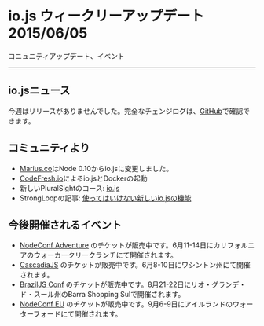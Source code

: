 # io.js ウィークリーアップデート 2015/06/05

コニュニティアップデート、イベント

---

<!--
# io.js News
This week we hadn't io.js releases, complete changelog from previous releases can be found [on GitHub](https://github.com/nodejs/io.js/blob/master/CHANGELOG.md).
-->

## io.jsニュース
今週はリリースがありませんでした。完全なチェンジログは、[GitHub](https://github.com/nodejs/io.js/blob/master/CHANGELOG.md)で確認できます。

<!--
### Community Updates
-->

## コミュニティより

<!--
* [Marius.co](https://twitter.com/edatrero/status/605040698992164864) switches to io.js from Node 0.10
* Up and running with io.js and Docker by [CodeFresh.io](http://blog.codefresh.io/up-and-running-with-io-js-and-docker/)
* New PluralSight course: [io.js](http://www.marcusoft.net/2015/06/new-pluralsight-course-iojs-or-is-it.html)
* StrongLoop article: [New io.js Features You May Not Be Using](https://strongloop.com/strongblog/new-io-js-features-you-may-not-be-using/)
-->

* [Marius.co](https://twitter.com/edatrero/status/605040698992164864)はNode 0.10からio.jsに変更しました。
* [CodeFresh.io](http://blog.codefresh.io/up-and-running-with-io-js-and-docker/)によるio.jsとDockerの起動
* 新しいPluralSightのコース: [io.js](http://www.marcusoft.net/2015/06/new-pluralsight-course-iojs-or-is-it.html)
* StrongLoopの記事: [使ってはいけない新しいio.jsの機能](https://strongloop.com/strongblog/new-io-js-features-you-may-not-be-using/)

<!--
### Upcoming Events
-->

## 今後開催されるイベント

<!--
* [NodeConf Adventure](http://nodeconf.com/) tickets are on sale, June 11th - 14th at Walker Creek Ranch, CA
* [CascadiaJS](http://2015.cascadiajs.com/) tickets are on sale, July 8th - 10th at Washington State
* [BrazilJS Conf](http://braziljs.com.br/) tickets are on sale, August 21st - 22nd at Shopping Center BarraShoppingSul
* [NodeConf EU](http://nodeconf.eu/) tickets are on sale, September 6th - 9th at Waterford, Ireland
-->

* [NodeConf Adventure](http://nodeconf.com/) のチケットが販売中です。6月11-14日にカリフォルニアのウォーカークリークランチにて開催されます。
* [CascadiaJS](http://2015.cascadiajs.com/) のチケットが販売中です。6月8-10日にワシントン州にて開催されます。
* [BrazilJS Conf](http://braziljs.com.br/) のチケットが販売中です。8月21-22日にリオ・グランデ・ド・スール州のBarra Shopping Sulで開催されます。
* [NodeConf EU](http://nodeconf.eu/) のチケットが販売中です。9月6-9日にアイルランドのウォーターフォードにて開催されます。